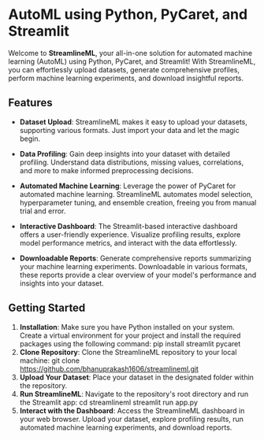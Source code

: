 # AutoML using Python, PyCaret, and Streamlit

Welcome to **StreamlineML**, your all-in-one solution for automated machine learning (AutoML) using Python, PyCaret, and Streamlit! With StreamlineML, you can effortlessly upload datasets, generate comprehensive profiles, perform machine learning experiments, and download insightful reports.

## Features

- **Dataset Upload**: StreamlineML makes it easy to upload your datasets, supporting various formats. Just import your data and let the magic begin.

- **Data Profiling**: Gain deep insights into your dataset with detailed profiling. Understand data distributions, missing values, correlations, and more to make informed preprocessing decisions.

- **Automated Machine Learning**: Leverage the power of PyCaret for automated machine learning. StreamlineML automates model selection, hyperparameter tuning, and ensemble creation, freeing you from manual trial and error.

- **Interactive Dashboard**: The Streamlit-based interactive dashboard offers a user-friendly experience. Visualize profiling results, explore model performance metrics, and interact with the data effortlessly.

- **Downloadable Reports**: Generate comprehensive reports summarizing your machine learning experiments. Downloadable in various formats, these reports provide a clear overview of your model's performance and insights into your dataset.

## Getting Started

1. **Installation**: Make sure you have Python installed on your system. Create a virtual environment for your project and install the required packages using the following command: pip install streamlit pycaret
2. **Clone Repository**: Clone the StreamlineML repository to your local machine: git clone https://github.com/bhanuprakash1606/streamlineml.git
3. **Upload Your Dataset**: Place your dataset in the designated folder within the repository.
4. **Run StreamlineML**: Navigate to the repository's root directory and run the Streamlit app:
   cd streamlineml
   streamlit run app.py
5. **Interact with the Dashboard**: Access the StreamlineML dashboard in your web browser. Upload your dataset, explore profiling results, run automated machine learning experiments, and download reports.
